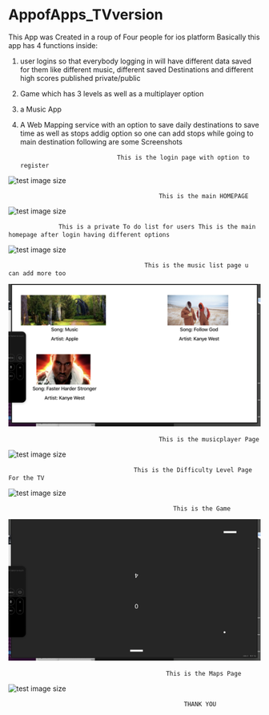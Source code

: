 # AppofApps_TVversion
 This App was Created in a roup of Four people for ios platform
 Basically this app has 4 functions inside:
 1) user logins so that everybody logging in will have different data saved for them like different music, different saved Destinations and different high scores published private/public
 2) Game which has 3 levels as well as a multiplayer option
 3) a Music App
 4) A Web Mapping service with an option to save daily destinations to save time as well as stops addig option so one can add stops while going to main destination
following are some Screenshots

                                   This is the login page with option to register

![test image size](https://github.com/VivekGupta1999/AppofApps_TVversion/blob/master/screenshots/Screen%20Shot%202020-01-20%20at%205.42.44%20AM.png)

                                              This is the main HOMEPAGE
![test image size](https://github.com/VivekGupta1999/AppofApps_TVversion/blob/master/screenshots/Screen%20Shot%202020-01-20%20at%205.43.26%20AM.png)

                  This is a private To do list for users This is the main homepage after login having different options
![test image size](https://github.com/VivekGupta1999/AppofApps_TVversion/blob/master/screenshots/Screen%20Shot%202020-01-20%20at%205.43.40%20AM.png)
 
                                          This is the music list page u can add more too 
![test image size](https://github.com/VivekGupta1999/AppofApps_TVversion/blob/master/screenshots/Screen%20Shot%202020-01-20%20at%205.44.04%20AM.png)


                                              This is the musicplayer Page 
![test image size](https://github.com/VivekGupta1999/AppofApps_TVversion/blob/master/screenshots/Screen%20Shot%202020-01-20%20at%205.44.18%20AM.png)

                                       This is the Difficulty Level Page For the TV
![test image size](https://github.com/VivekGupta1999/AppofApps_TVversion/blob/master/screenshots/Screen%20Shot%202020-01-20%20at%205.44.45%20AM.png)

                                                  This is the Game 
![test image size](https://github.com/VivekGupta1999/AppofApps_TVversion/blob/master/screenshots/Screen%20Shot%202020-01-20%20at%205.44.57%20AM.png)

                                                This is the Maps Page
![test image size](https://github.com/VivekGupta1999/AppofApps_TVversion/blob/master/screenshots/Screen%20Shot%202020-01-20%20at%205.45.23%20AM.png)


                                                     THANK YOU
